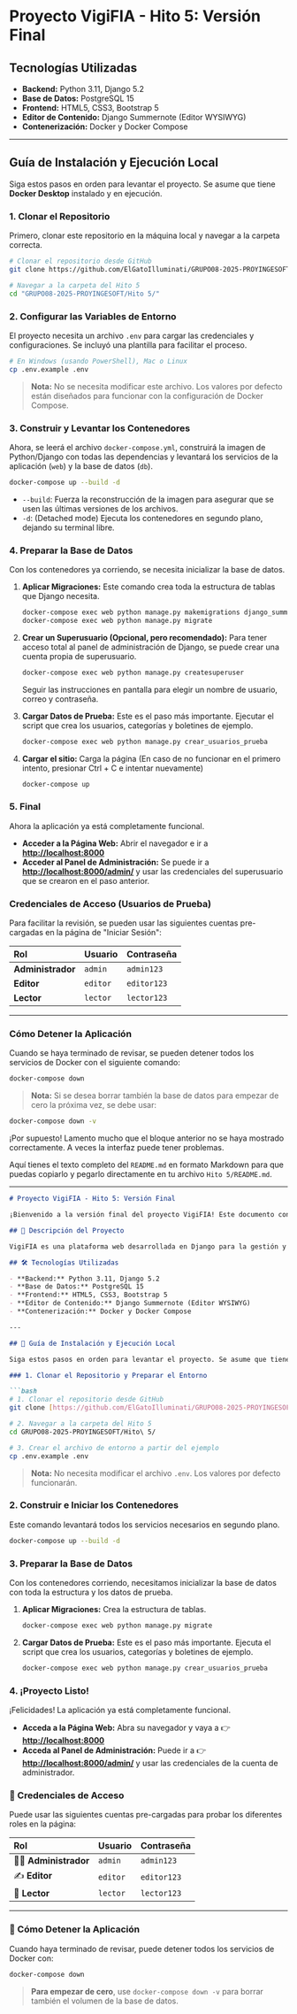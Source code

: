 
# Proyecto VigiFIA - Hito 5: Versión Final

## Tecnologías Utilizadas

- **Backend:** Python 3.11, Django 5.2
- **Base de Datos:** PostgreSQL 15
- **Frontend:** HTML5, CSS3, Bootstrap 5
- **Editor de Contenido:** Django Summernote (Editor WYSIWYG)
- **Contenerización:** Docker y Docker Compose

---

## Guía de Instalación y Ejecución Local

Siga estos pasos en orden para levantar el proyecto. Se asume que tiene **Docker Desktop** instalado y en ejecución.

### 1. Clonar el Repositorio

Primero, clonar este repositorio en la máquina local y navegar a la carpeta correcta.

```bash
# Clonar el repositorio desde GitHub
git clone https://github.com/ElGatoIlluminati/GRUPO08-2025-PROYINGESOFT.git

# Navegar a la carpeta del Hito 5
cd "GRUPO08-2025-PROYINGESOFT/Hito 5/"
````

### 2\. Configurar las Variables de Entorno

El proyecto necesita un archivo `.env` para cargar las credenciales y configuraciones. Se incluyó una plantilla para facilitar el proceso.

```bash
# En Windows (usando PowerShell), Mac o Linux
cp .env.example .env
```

> **Nota:** No se necesita modificar este archivo. Los valores por defecto están diseñados para funcionar con la configuración de Docker Compose.

### 3\. Construir y Levantar los Contenedores

Ahora, se leerá el archivo `docker-compose.yml`, construirá la imagen de Python/Django con todas las dependencias y levantará los servicios de la aplicación (`web`) y la base de datos (`db`).

```bash
docker-compose up --build -d
```

  - `--build`: Fuerza la reconstrucción de la imagen para asegurar que se usen las últimas versiones de los archivos.
  - `-d`: (Detached mode) Ejecuta los contenedores en segundo plano, dejando su terminal libre.

### 4\. Preparar la Base de Datos

Con los contenedores ya corriendo, se necesita inicializar la base de datos.

1.  **Aplicar Migraciones:** Este comando crea toda la estructura de tablas que Django necesita.

    ```bash
    docker-compose exec web python manage.py makemigrations django_summernote
    docker-compose exec web python manage.py migrate
    ```

2.  **Crear un Superusuario (Opcional, pero recomendado):** Para tener acceso total al panel de administración de Django, se puede crear una cuenta propia de superusuario.

    ```bash
    docker-compose exec web python manage.py createsuperuser
    ```

    Seguir las instrucciones en pantalla para elegir un nombre de usuario, correo y contraseña.

3.  **Cargar Datos de Prueba:** Este es el paso más importante. Ejecutar el script que crea los usuarios, categorías y boletines de ejemplo.

    ```bash
    docker-compose exec web python manage.py crear_usuarios_prueba
    ```

4.  **Cargar el sitio:** Carga la página (En caso de no funcionar en el primero intento, presionar Ctrl + C e intentar nuevamente)

    ```bash
    docker-compose up
    ```

### 5\. Final

Ahora la aplicación ya está completamente funcional.

  - **Acceder a la Página Web:** Abrir el navegador e ir a **[http://localhost:8000](https://www.google.com/search?q=http://localhost:8000)**
  - **Acceder al Panel de Administración:** Se puede ir a **[http://localhost:8000/admin/](https://www.google.com/search?q=http://localhost:8000/admin/)** y usar las credenciales del superusuario que se crearon en el paso anterior.

### Credenciales de Acceso (Usuarios de Prueba)

Para facilitar la revisión, se pueden usar las siguientes cuentas pre-cargadas en la página de "Iniciar Sesión":

| Rol | Usuario | Contraseña |
| :--- | :--- | :--- |
| **Administrador** | `admin` | `admin123` |
| **Editor** | `editor` | `editor123` |
| **Lector** | `lector` | `lector123` |

-----

### Cómo Detener la Aplicación

Cuando se haya terminado de revisar, se pueden detener todos los servicios de Docker con el siguiente comando:

```bash
docker-compose down
```

> **Nota:** Si se desea borrar también la base de datos para empezar de cero la próxima vez, se debe usar:

```bash
docker-compose down -v
```


¡Por supuesto\! Lamento mucho que el bloque anterior no se haya mostrado correctamente. A veces la interfaz puede tener problemas.

Aquí tienes el texto completo del `README.md` en formato Markdown para que puedas copiarlo y pegarlo directamente en tu archivo `Hito 5/README.md`.

-----

````md
# Proyecto VigiFIA - Hito 5: Versión Final

¡Bienvenido a la versión final del proyecto VigiFIA! Este documento contiene todas las instrucciones necesarias para configurar, ejecutar y revisar la aplicación web en un entorno de desarrollo local utilizando Docker.

## 📜 Descripción del Proyecto

VigiFIA es una plataforma web desarrollada en Django para la gestión y visualización de boletines de vigilancia tecnológica. Permite a los administradores y editores crear, gestionar y publicar boletines que pueden incluir contenido enriquecido y archivos PDF. Los usuarios pueden registrarse, ver los boletines y acceder a funcionalidades según su rol asignado (administrador, editor o lector).

## 🛠️ Tecnologías Utilizadas

- **Backend:** Python 3.11, Django 5.2
- **Base de Datos:** PostgreSQL 15
- **Frontend:** HTML5, CSS3, Bootstrap 5
- **Editor de Contenido:** Django Summernote (Editor WYSIWYG)
- **Contenerización:** Docker y Docker Compose

---

## 🚀 Guía de Instalación y Ejecución Local

Siga estos pasos en orden para levantar el proyecto. Se asume que tiene **Docker Desktop** instalado y en ejecución.

### 1. Clonar el Repositorio y Preparar el Entorno

```bash
# 1. Clonar el repositorio desde GitHub
git clone [https://github.com/ElGatoIlluminati/GRUPO08-2025-PROYINGESOFT.git](https://github.com/ElGatoIlluminati/GRUPO08-2025-PROYINGESOFT.git)

# 2. Navegar a la carpeta del Hito 5
cd GRUPO08-2025-PROYINGESOFT/Hito\ 5/

# 3. Crear el archivo de entorno a partir del ejemplo
cp .env.example .env
````

> **Nota:** No necesita modificar el archivo `.env`. Los valores por defecto funcionarán.

### 2\. Construir e Iniciar los Contenedores

Este comando levantará todos los servicios necesarios en segundo plano.

```bash
docker-compose up --build -d
```

### 3\. Preparar la Base de Datos

Con los contenedores corriendo, necesitamos inicializar la base de datos con toda la estructura y los datos de prueba.

1.  **Aplicar Migraciones:** Crea la estructura de tablas.

    ```bash
    docker-compose exec web python manage.py migrate
    ```

2.  **Cargar Datos de Prueba:** Este es el paso más importante. Ejecuta el script que crea los usuarios, categorías y boletines de ejemplo.

    ```bash
    docker-compose exec web python manage.py crear_usuarios_prueba
    ```

### 4\. ¡Proyecto Listo\!

¡Felicidades\! La aplicación ya está completamente funcional.

  - **Acceda a la Página Web:** Abra su navegador y vaya a 👉 **[http://localhost:8000](https://www.google.com/search?q=http://localhost:8000)**
  - **Acceda al Panel de Administración:** Puede ir a 👉 **[http://localhost:8000/admin/](https://www.google.com/search?q=http://localhost:8000/admin/)** y usar las credenciales de la cuenta de administrador.

### 🔑 Credenciales de Acceso

Puede usar las siguientes cuentas pre-cargadas para probar los diferentes roles en la página:

| Rol | Usuario | Contraseña |
| :--- | :--- | :--- |
| 🧑‍💻 **Administrador** | `admin` | `admin123` |
| ✍️ **Editor** | `editor` | `editor123` |
| 📖 **Lector** | `lector` | `lector123` |

-----

### 🛑 Cómo Detener la Aplicación

Cuando haya terminado de revisar, puede detener todos los servicios de Docker con:

```bash
docker-compose down
```

> **Para empezar de cero**, use `docker-compose down -v` para borrar también el volumen de la base de datos.

```
```